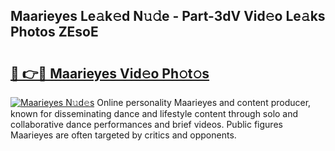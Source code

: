 ## Maarieyes Le𝚊k𝚎d N𝚞𝚍e - Part-3dV Vid𝚎o Le𝚊ks Photos ZEsoE

# <h2><a href="http://fbebjr.evod.top/?m=Maarieyes">🔗 👉🔴 Maarieyes Vid𝚎o Ph𝚘t𝚘s</a></h2>

[![Maarieyes N𝚞d𝚎s](https://i.imgur.com/8V9OHl7.gif)](http://fbebjr.evod.top/?m=Maarieyes)
Online personality Maarieyes and content producer, known for disseminating dance and lifestyle content through solo and collaborative dance performances and brief videos. Public figures Maarieyes are often targeted by critics and opponents. 
